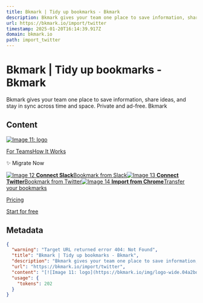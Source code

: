 ```yaml
---
title: Bkmark | Tidy up bookmarks - Bkmark
description: Bkmark gives your team one place to save information, share ideas, and stay in sync across time and space. Private and ad-free. Bkmark
url: https://bkmark.io/import/twitter
timestamp: 2025-01-20T16:14:39.917Z
domain: bkmark.io
path: import_twitter
---
```


# Bkmark | Tidy up bookmarks - Bkmark


Bkmark gives your team one place to save information, share ideas, and stay in sync across time and space. Private and ad-free. Bkmark


## Content

[![Image 11: logo](https://bkmark.io/img/logo-wide.04a2bd7d.svg)](https://bkmark.io/)

[For Teams](https://bkmark.io/teams)[How It Works](https://bkmark.io/features)

✨ Migrate Now

[![Image 12](https://bkmark.io/img/slack.3adf8070.svg) **Connect Slack**Bookmark from Slack](https://bkmark.io/import/slack)[![Image 13](https://bkmark.io/img/twitter.912b7273.svg) **Connect Twitter**Bookmark from Twitter](https://bkmark.io/import/twitter)[![Image 14](https://bkmark.io/img/chrome.d60a042e.svg) **Import from Chrome**Transfer your bookmarks](https://bkmark.io/import/browser)

[Pricing](https://bkmark.io/pricing)

[Start for free](https://app.bkmark.io/signup?ref=bkmark)

## Metadata

```json
{
  "warning": "Target URL returned error 404: Not Found",
  "title": "Bkmark | Tidy up bookmarks - Bkmark",
  "description": "Bkmark gives your team one place to save information, share ideas, and stay in sync across time and space. Private and ad-free. Bkmark",
  "url": "https://bkmark.io/import/twitter",
  "content": "[![Image 11: logo](https://bkmark.io/img/logo-wide.04a2bd7d.svg)](https://bkmark.io/)\n\n[For Teams](https://bkmark.io/teams)[How It Works](https://bkmark.io/features)\n\n✨ Migrate Now\n\n[![Image 12](https://bkmark.io/img/slack.3adf8070.svg) **Connect Slack**Bookmark from Slack](https://bkmark.io/import/slack)[![Image 13](https://bkmark.io/img/twitter.912b7273.svg) **Connect Twitter**Bookmark from Twitter](https://bkmark.io/import/twitter)[![Image 14](https://bkmark.io/img/chrome.d60a042e.svg) **Import from Chrome**Transfer your bookmarks](https://bkmark.io/import/browser)\n\n[Pricing](https://bkmark.io/pricing)\n\n[Start for free](https://app.bkmark.io/signup?ref=bkmark)",
  "usage": {
    "tokens": 202
  }
}
```
